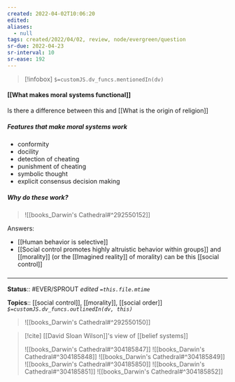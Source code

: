 ```yaml
---
created: 2022-04-02T10:06:20 
edited: 
aliases:
  - null
tags: created/2022/04/02, review, node/evergreen/question
sr-due: 2022-04-23
sr-interval: 10
sr-ease: 192
---
```

> [!infobox]
`$=customJS.dv_funcs.mentionedIn(dv)`

#### [[What makes moral systems functional]] 

Is there a difference between this and [[What is the origin of religion]]

##### Features that make moral systems work

- conformity
- docility
- detection of cheating
- punishment of cheating
- symbolic thought
- explicit consensus decision making

##### Why do these work?


> ![[books_Darwin's Cathedral#^292550152]]

Answers:
- [[Human behavior is selective]]
- [[Social control promotes highly altruistic behavior within groups]] and [[morality]] (or the [[Imagined reality]] of morality) can be this [[social control]]

### <hr class="footnote"/>

**Status**:: #EVER/SPROUT
*edited `=this.file.mtime`*

**Topics**:: [[social control]], [[morality]], [[social order]]
*`$=customJS.dv_funcs.outlinedIn(dv, this)`*


> ![[books_Darwin's Cathedral#^292550150]]

> [!cite] [[David Sloan Wilson]]'s view of [[belief systems]]
> 
> ![[books_Darwin's Cathedral#^304185847]]
> ![[books_Darwin's Cathedral#^304185848]]
> ![[books_Darwin's Cathedral#^304185849]]
> ![[books_Darwin's Cathedral#^304185850]]
> ![[books_Darwin's Cathedral#^304185851]]
> ![[books_Darwin's Cathedral#^304185852]]





